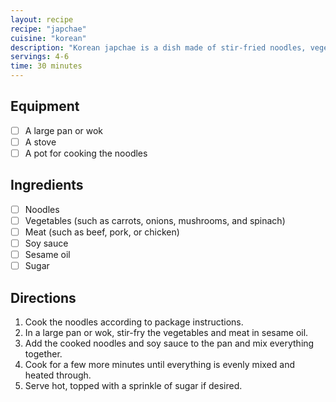 ```yaml
---
layout: recipe
recipe: "japchae"
cuisine: "korean"
description: "Korean japchae is a dish made of stir-fried noodles, vegetables, and meat."
servings: 4-6
time: 30 minutes
---
```


## Equipment
- [ ] A large pan or wok
- [ ] A stove
- [ ] A pot for cooking the noodles

## Ingredients
- [ ] Noodles
- [ ] Vegetables (such as carrots, onions, mushrooms, and spinach)
- [ ] Meat (such as beef, pork, or chicken)
- [ ] Soy sauce
- [ ] Sesame oil
- [ ] Sugar

## Directions
1. Cook the noodles according to package instructions.
2. In a large pan or wok, stir-fry the vegetables and meat in sesame oil.
3. Add the cooked noodles and soy sauce to the pan and mix everything together.
4. Cook for a few more minutes until everything is evenly mixed and heated through.
5. Serve hot, topped with a sprinkle of sugar if desired.
